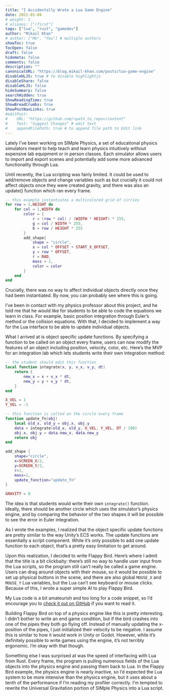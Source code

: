 ```yaml
---
title: "I Accidentally Wrote a Lua Game Engine"
date: 2021-01-04
# weight: 1
# aliases: ["/first"]
tags: ["lua", "rust", "gamedev"]
author: "Mikail Khan"
# author: ["Me", "You"] # multiple authors
showToc: true
TocOpen: false
draft: false
hidemeta: false
comments: false
description: ""
canonicalURL: "https://blog.mikail-khan.com/posts/lua-game-engine"
disableHLJS: true # to disable highlightjs
disableShare: false
disableHLJS: false
hideSummary: false
searchHidden: true
ShowReadingTime: true
ShowBreadCrumbs: true
ShowPostNavLinks: true
#editPost:
#    URL: "https://github.com/<path_to_repo>/content"
#    Text: "Suggest Changes" # edit text
#    appendFilePath: true # to append file path to Edit link
---
```


Lately I’ve been working on SIMple Physics, a set of educational physics simulators meant to help teach and learn physics intuitively without expensive lab equipment or in person classes. Each simulator allows users to import and export scenes and potentially add some more advanced functionality through Lua. 

Until recently, the Lua scripting was fairly limited. It could be used to add/remove objects and change variables such as but crucially it could not affect objects once they were created.gravity, and there was also an update() function which ran every frame.

```lua
-- this example instantiates a multicolored grid of circles
for row = 1,HEIGHT do
    for col = 1,WIDTH do
        color = {
            r = (row * col) / (WIDTH * HEIGHT) * 255,
            g = col / WIDTH * 255,
            b = row / HEIGHT * 255
        }
        add_shape{
            shape = "circle", 
            x = col * OFFSET + START_X_OFFSET, 
            y = row * OFFSET, 
            r = RAD, 
            mass = 1, 
            color = color
        }
    end
end
```

Crucially, there was no way to affect individual objects directly once they had been instantiated. By now, you can probably see where this is going.

I’ve been in contact with my physics professor about this project, and he told me that he would like for students to be able to code the equations we learn in class. For example, basic position integration through Euler’s method or the collision equations. With that, I decided to implement a way for the Lua interface to be able to update individual objects. 

What I arrived at is object specific update functions. By specifying a function to be called on an object every frame, users can now modify the features of an object including position, velocity, color, etc. Here’s the MVP for an integration lab which lets students write their own integration method:

```lua
-- the student should edit this function
local function integrate(x, y, v_x, v_y, dt)
    return {
        new_x = x + v_x * dt,
        new_y = y + v_y * dt,
    }
end

X_VEL = 1
Y_VEL = -1

-- this function is called on the circle every frame
function update_fn(obj)
    local old_x, old_y = obj.x, obj.y
    data = integrate(old_x, old_y, X_VEL, Y_VEL, DT / 100)
    obj.x, obj.y = data.new_x, data.new_y
    return obj
end

add_shape {
    shape="circle",
    x=SCREEN_X/2,
    y=SCREEN_Y/2,
    r=1,
    mass=1,
    update_function="update_fn"
}

GRAVITY = 0
```

The idea is that students would write their own `integrate()` function. Ideally, there should be another circle which uses the simulator’s physics engine, and by comparing the behavior of the two shapes it will be possible to see the error in Euler integration.

As I wrote the examples, I realized that the object specific update functions are pretty similar to the way Unity’s ECS works. The update functions are essentially a script component. While it’s only possible to add one update function to each object, that’s a pretty easy limitation to get around.

Upon this realization, I decided to write Flappy Bird. Here’s where I admit that the title is a bit clickbaity: there’s still no way to handle user input from the Lua scripts, so the program still can’t really be called a game engine. Users can drag around objects with their mouse, so it would be possible to set up physical buttons in the scene, and there are also global `MOUSE_X` and `MOUSE_Y` Lua variables, but the Lua can’t see keyboard or mouse clicks. Because of this, I wrote a super simple AI to play Flappy Bird.

My Lua code is a bit amateurish and too long for a code snippet, so I’d encourage you to [check it out on GitHub](https://github.com/mkhan45/SIMple-Mechanics/blob/master/lua/flappy_bird.lua) if you want to read it.

Building Flappy Bird on top of a physics engine like this is pretty interesting. I didn’t bother to write an end game condition, but if the bird crashes into one of the pipes they both go flying off. Instead of manually updating the x-position of the pipes, I just initialized their velocity to be negative. I assume this is similar to how it would work in Unity or Godot. However, while it’s definitely possible to write games using the engine, it’s not terribly ergonomic. I’m okay with that though. 

Something else I was surprised at was the speed of interfacing with Lua from Rust. Every frame, the program is pulling numerous fields of the Lua objects into the physics engine and passing them back to Lua. In the Flappy Bird example, the physics engine is nearly inactive, so I’d expected the Lua system to be more intensive than the physics engine, but it uses about a tenth of the performance if I’m reading my profiler correctly. I’m tempted to rewrite the Universal Gravitation portion of SIMple Physics into a Lua script.
